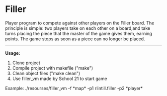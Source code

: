 # Filler

Player program to compete against other players on the Filler board. The principle is simple: two players take on each
other on a board,and take turns placing the piece that the master of the game gives them, earning points.
The game stops as soon as a piece can no longer be placed.

--- 

**Usage:**

1. Clone project
2. Compile project with makefile ("make")
3. Clean object files ("make clean")
4. Use filler_vm made by School 21 to start game

Example:
./resourses/filler_vm -f \*map\* -p1 rlintill.filler -p2 \*player\*
